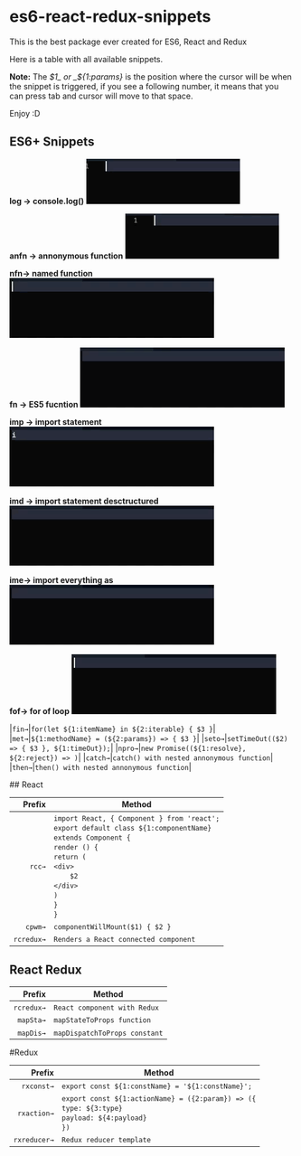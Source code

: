 # es6-react-redux-snippets
This is the best package ever created for ES6, React and Redux


Here is a table with all available snippets.

**Note:** The _$1_ or _${1:params}_ is the position where the cursor will be when the snippet is triggered, if you see a following number, it means that you can press tab and cursor will move to that space.

Enjoy :D


## ES6+ Snippets


**log → console.log()**
![log snippet animation](./docs/log.gif)

**anfn → annonymous function**
![annonymous function snippet](./docs/anfn.gif)

**nfn→ named function**
![named function snippet](./docs/nfn.gif)

**fn → ES5 fucntion**
![ES5 function snippet](./docs/fn.gif)

**imp → import statement**
![import statement snippet](./docs/imp.gif)

**imd → import statement desctructured**
![import statement with destructuring snippet](./docs/imd.gif)

**ime→ import everything as**
![import everything snippet](./docs/ime.gif)

**fof→ for of loop**
![for of loop snippet](./docs/fof.gif)


|`fin→`|`for(let ${1:itemName} in ${2:iterable} { $3 }`|
|`met→`|`${1:methodName} = (${2:params}) => { $3 }`|
|`seto→`|`setTimeOut(($2) => { $3 }, ${1:timeOut});`|
|`npro→`|`new Promise((${1:resolve}, ${2:reject}) => )`|
|`catch→`|`catch() with nested annonymous function`|
|`then→`|`then() with nested annonymous function`|

## React

|Prefix|Method|
|-------:|-------|
|`rcc→`|`import React, { Component } from 'react';` <br> `export default class ${1:componentName}` <br> `extends Component {` <br> `render () {` <br> `return (` <br> `<div>` <br> `    $2` <br> `</div>` <br> `)` <br> `}` <br> `}`|
|`cpwm→`| `componentWillMount($1) { $2 }`|
|`rcredux→`| `Renders a React connected component`|




## React Redux

|Prefix|Method|
|-------:|-------|
|`rcredux→`|`React component with Redux`|
|`mapSta→`|`mapStateToProps function`|
|`mapDis→`|`mapDispatchToProps constant`|


#Redux

|Prefix|Method|
|-------:|-------|
|`rxconst→`|`export const ${1:constName} = '${1:constName}';`|
|`rxaction→`|`export const ${1:actionName} = ({2:param}) => ({` <br> `type: ${3:type}` <br> `payload: ${4:payload}` <br> `})`|
|`rxreducer→`|`Redux reducer template`|

